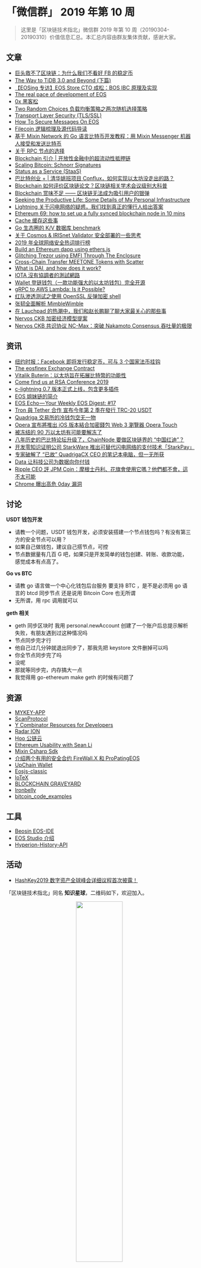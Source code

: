 # 「微信群」 2019 年第 10 周

> 这里是「区块链技术指北」微信群 2019 年第 10 周（20190304-20190310）价值信息汇总。本汇总内容由群友集体贡献，感谢大家。

## 文章

* [巨头救不了区块链：为什么我们不看好 FB 的稳定币](https://bbs.chainon.io/d/2996)
* [The Way to TiDB 3.0 and Beyond (下篇)](https://bbs.chainon.io/d/2998)
* [【EOSing 专访】EOS Store CTO 成松：BOS IBC 原理及实现](https://bbs.chainon.io/d/3002)
* [The real pace of development of EOS](https://bbs.chainon.io/d/3004)
* [0x 黑客松](https://bbs.chainon.io/d/3005)
* [Two Random Choices 负载均衡策略之两次随机选择策略](https://bbs.chainon.io/d/3008)
* [Transport Layer Security (TLS/SSL)](https://bbs.chainon.io/d/3009)
* [How To Secure Messages On EOS](https://bbs.chainon.io/d/3010)
* [Filecoin 逻辑梳理及源代码导读](https://bbs.chainon.io/d/3011)
* [基于 Mixin Network 的 Go 语言比特币开发教程：用 Mixin Messenger 机器人接受和发送比特币](https://bbs.chainon.io/d/3012)
* [关于 RPC 节点的选择](https://bbs.chainon.io/d/3014)
* [Blockchain 引介 | 开放性金融中的超流动性抵押链](https://bbs.chainon.io/d/3020)
* [Scaling Bitcoin: Schnorr Signatures](https://bbs.chainon.io/d/3021)
* [Status as a Service (StaaS)](https://bbs.chainon.io/d/3022)
* [巴比特创业 + | 清华姚班项目 Conflux，如何实现以太坊没走出的路？](https://bbs.chainon.io/d/3023)
* [Blockchain 如何评价区块链论文？区块链相关学术会议级别大科普](https://bbs.chainon.io/d/3024)
* [Blockchain 赏味不足 —— 区块链无法成为吸引用户的银弹](https://bbs.chainon.io/d/3025)
* [Seeking the Productive Life: Some Details of My Personal Infrastructure](https://bbs.chainon.io/d/3026)
* [Lightning 关于闪电网络的疑惑，我们找到真正的懂行人给出答案](https://bbs.chainon.io/d/3027)
* [Ethereum 69: how to set up a fully synced blockchain node in 10 mins](https://bbs.chainon.io/d/3028)
* [Cache 缓存这些事](https://bbs.chainon.io/d/3029)
* [Go 生态圈的 K/V 数据库 benchmark](https://bbs.chainon.io/d/3033)
* [关于 Cosmos & IRISnet Validator 安全部署的一些思考](https://bbs.chainon.io/d/3037)
* [2019 年全球网络安全热词排行榜](https://bbs.chainon.io/d/3040)
* [Build an Ethereum dapp using ethers.js](https://bbs.chainon.io/d/3043)
* [Glitching Trezor using EMFI Through The Enclosure](https://bbs.chainon.io/d/3047)
* [Cross-Chain Transfer MEETONE Tokens with Scatter](https://bbs.chainon.io/d/3052)
* [What is DAI, and how does it work?](https://bbs.chainon.io/d/3053)
* [IOTA 沒有協調者的測試網路](https://bbs.chainon.io/d/3054)
* [Wallet 登链钱包（一款功能强大的以太坊钱包）完全开源](https://bbs.chainon.io/d/3055)
* [gRPC to AWS Lambda: Is it Possible?](https://bbs.chainon.io/d/3056)
* [红队渗透测试之使用 OpenSSL 反弹加密 shell](https://bbs.chainon.io/d/3057)
* [张韧全面解析 MimbleWimble](https://bbs.chainon.io/d/3059)
* [在 Lauchpad 的热潮中，我们和赵长鹏聊了聊大家最关心的那些事](https://bbs.chainon.io/d/3060)
* [Nervos CKB 加密经济模型提案](https://bbs.chainon.io/d/3065-nervos-ckb)
* [Nervos CKB 共识协议 NC-Max：突破 Nakamoto Consensus 吞吐量的极限](https://bbs.chainon.io/d/3066-nervos-ckb-nc-max-nakamoto-consensus)

## 资讯

* [纽约时报：Facebook 即将发行稳定币，可与 3 个国家法币挂钩](https://bbs.chainon.io/d/2995)
* [The eosfinex Exchange Contract](https://bbs.chainon.io/d/2997)
* [Vitalik Buterin：以太坊旨在拓展比特幣的功能性](https://bbs.chainon.io/d/3006)
* [Come find us at RSA Conference 2019](https://bbs.chainon.io/d/3007)
* [c-lightning 0.7 版本正式上线，包含更多插件](https://bbs.chainon.io/d/3013)
* [EOS 姐妹链的简介](https://bbs.chainon.io/d/3015)
* [EOS Echo — Your Weekly EOS Digest: #17](https://bbs.chainon.io/d/3017)
* [Tron 與 Tether 合作 宣布今年第 2 季在發行 TRC-20 USDT](https://bbs.chainon.io/d/3018)
* [Quadriga 交易所的冷钱包空无一物](https://bbs.chainon.io/d/3019)
* [Opera 宣布將推出 iOS 版本結合加密錢包 Web 3 瀏覽器 Opera Touch](https://bbs.chainon.io/d/3032)
* [被冻结的 90 万以太坊有可能要解冻了](https://bbs.chainon.io/d/3036)
* [八年历史的巴比特论坛升级了，ChainNode 要做区块链界的 “中国红迪”？](https://bbs.chainon.io/d/3038)
* [开发零知识证明公司 StarkWare 推出可替代闪电网络的支付技术「StarkPay」](https://bbs.chainon.io/d/3042)
* [专家破解了 “已故” QuadrigaCX CEO 的笔记本电脑，但一无所获](https://bbs.chainon.io/d/3044)
* [Data  让科技公司为数据向你付钱](https://bbs.chainon.io/d/3045)
* [Ripple CEO 評 JPM Coin：摩根士丹利、花旗會使用它嗎？他們都不會，這不太可能](https://bbs.chainon.io/d/3051)
* [Chrome 曝出高危 0day 漏洞](https://bbs.chainon.io/d/3058)

## 讨论

**USDT 钱包开发**

* 请教一个问题，USDT 钱包开发，必须安装搭建一个节点钱包吗？有没有第三方的安全节点可以用？
* 如果自己做钱包，建议自己搭节点，可控
* 节点数据量有几百 G 吧，如果只是开发简单的钱包创建、转账、收款功能，感觉成本有点高了。

**Go vs BTC**

* 请教 go 语言做一个中心化钱包后台服务  要支持 BTC ，是不是必须用 go 语言的 btcd 同步节点   还是说用 Bitcoin Core 也无所谓
* 无所谓，用 rpc 调用就可以

**geth 相关**

* geth 同步区块时  我用 personal.newAccount 创建了一个账户后总提示解析失败，有朋友遇到过这种情况吗
* 节点同步完才行
* 他自己过几分钟就退出同步了，那我先把 keystore 文件删掉可以吗
* 你全节点同步完了吗
* 没呢
* 那就等同步完，内存搞大一点
* 我觉得用 go-ethereum make geth 的时候有问题了

## 资源

* [MYKEY-APP](https://bbs.chainon.io/d/2994)
* [ScanProtocol](https://bbs.chainon.io/d/2999)
* [Y Combinator Resources for Developers](https://bbs.chainon.io/d/3000)
* [Radar ION](https://bbs.chainon.io/d/3001)
* [Hoo 公链云](https://bbs.chainon.io/d/3003)
* [Ethereum Usability with Sean Li](https://bbs.chainon.io/d/3034)
* [Mixin Csharp Sdk](https://bbs.chainon.io/d/3035)
* [介绍两个有用的安全合约 FireWall.X 和 ProPatingEOS](https://bbs.chainon.io/d/3031)
* [UpChain Wallet](https://bbs.chainon.io/d/3041)
* [Eosjs-classic](https://bbs.chainon.io/d/3046)
* [IoTeX](https://bbs.chainon.io/d/3048)
* [BLOCKCHAIN GRAVEYARD](https://bbs.chainon.io/d/3049)
* [Ironbelly](https://bbs.chainon.io/d/3050)
* [bitcoin_code_examples](https://bbs.chainon.io/d/3062)

## 工具

* [Beosin EOS-IDE](https://bbs.chainon.io/d/3016)
* [EOS Studio 介绍](https://bbs.chainon.io/d/3030)
* [Hyperion-History-API](https://bbs.chainon.io/d/3061)

## 活动

* [HashKey2019 数字资产全球峰会详细议程首次披露！](https://bbs.chainon.io/d/3039)

「区块链技术指北」同名 **知识星球**，二维码如下，欢迎加入。

<div align=center><img width="50%" height="50%" src="https://raw.githubusercontent.com/BlockchainOne/WeChat/master/images/ZSXQ.jpg"/></div>

「区块链技术指北」相关资讯渠道：

* 「区块链技术指北」同名知识星球，[https://t.xiaomiquan.com/ZRbmaU3](https://t.xiaomiquan.com/ZRbmaU3)
* 官网，[https://chainon.io](https://chainon.io)
* 官方博客，[https://blog.chainon.io](https://blog.chainon.io)
* 官方社区，[https://bbs.chainon.io](https://bbs.chainon.io)
* Telegram Channel，[https://t.me/BlockchainAge](https://t.me/BlockchainAge)
* Telegram Group，[https://t.me/bcage](https://t.me/bcage)
* Twitter，[https://twitter.com/bcageone](https://twitter.com/bcageone)
* Facebook，[https://www.facebook.com/chainone.org](https://www.facebook.com/chainone.org)
* 新浪微博，[https://weibo.com/BlockchainAge](https://weibo.com/BlockchainAge)

同时，本系列文章会在以下渠道同步更新，欢迎关注：

* 「区块链技术指北」同名微信公众号（微信号：BlockchainAge）
* 官方博客，[https://blog.chainon.io](https://blog.chainon.io)
* 知乎专栏，[https://zhuanlan.zhihu.com/robinwen](https://zhuanlan.zhihu.com/robinwen)
* 简书，[https://www.jianshu.com/c/a37698a12ba9](https://www.jianshu.com/c/a37698a12ba9)
* Steemit，[https://steemit.com/@chainone](https://steemit.com/@chainone)
* Medium，[https://medium.com/@chainone.org](https://medium.com/@chainone.org)
* 币乎，[https://bihu.com/people/345886](https://bihu.com/people/345886)
* 掘金，[robinwen@juejin.im](https://juejin.im/user/5673ccae60b2260ee435f89a/posts)

原创不易，读者可以通过如下途径打赏，虚拟货币、美元、法币均支持。

* BTC: 1HRZ7og2KjqpP3v3jskgueNu64kJrFU8GD
* ERC20 Token: 0x5c8DEB48dC08b5dC60A0290B718690a801509Dd1
* PayPal: [https://www.paypal.me/robinwen](https://www.paypal.me/robinwen)
* 微信打赏二维码

<div align=center><img width="50%" height="50%" src="https://raw.githubusercontent.com/BlockchainOne/WeChat/master/images/WeChat.jpg"/></div>

–EOF–

版权声明：[自由转载-非商用-非衍生-保持署名（创意共享4.0许可证）](http://creativecommons.org/licenses/by-nc-nd/4.0/deed.zh)